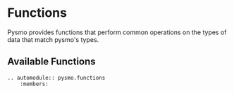 # Functions

Pysmo provides functions that perform common operations on the types of data that match
pysmo's types.

## Available Functions

```{eval-rst}
.. automodule:: pysmo.functions
    :members:
```
